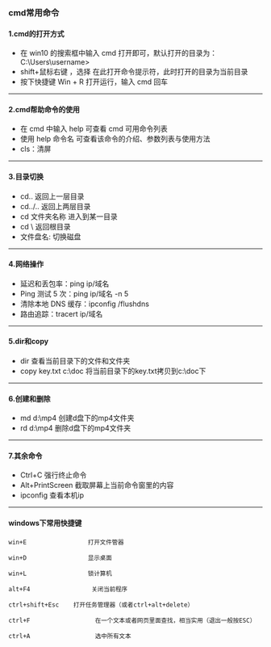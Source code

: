 ### cmd常用命令

#### 1.cmd的打开方式
+ 在 win10 的搜索框中输入 cmd 打开即可，默认打开的目录为：C:\Users\username>
+ shift+鼠标右键 ，选择 在此打开命令提示符，此时打开的目录为当前目录
+ 按下快捷键 Win + R 打开运行，输入 cmd 回车
---
#### 2.cmd帮助命令的使用
+ 在 cmd 中输入 help 可查看 cmd 可用命令列表
+ 使用 help 命令名 可查看该命令的介绍、参数列表与使用方法
+ cls：清屏
---
#### 3.目录切换
+ cd..     返回上一层目录
+ cd../..  返回上两层目录
+ cd 文件夹名称 进入到某一目录
+ cd \     返回根目录
+ 文件盘名: 切换磁盘
---
#### 4.网络操作
+ 延迟和丢包率：ping ip/域名
+ Ping 测试 5 次：ping ip/域名 -n 5
+ 清除本地 DNS 缓存：ipconfig /flushdns
+ 路由追踪：tracert ip/域名
---
#### 5.dir和copy
+ dir  查看当前目录下的文件和文件夹
+ copy key.txt c:\doc 将当前目录下的key.txt拷贝到c:\doc下
---
#### 6.创建和删除
+ md d:\mp4  创建d盘下的mp4文件夹
+ rd d:\mp4  删除d盘下的mp4文件夹
---
#### 7.其余命令
+ Ctrl+C 强行终止命令
+ Alt+PrintScreen  截取屏幕上当前命令窗里的内容
+ ipconfig  查看本机ip
---
#### windows下常用快捷键

```
win+E                 打开文件管器

win+D                 显示桌面

win+L                 锁计算机

alt+F4                 关闭当前程序

ctrl+shift+Esc    打开任务管理器（或者ctrl+alt+delete）

ctrl+F                  在一个文本或者网页里面查找，相当实用（退出一般按ESC）

ctrl+A                  选中所有文本
